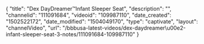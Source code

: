 {
    "title": "Dex DayDreamer&trade;Infant Sleeper Seat",
    "description": "",
    "channelid": "111091684",
    "videoid": "109987110",
    "date_created": "1502522172",
    "date_modified": "1504049170",
    "type": "captivate",
    "layout": "channelVideo",
    "url": "\/bbbusa-latest-videos\/dex-daydreamer\u00e2-infant-sleeper-seat-3-notes\/111091684-109987110"
}